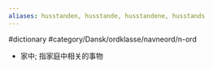 ```yaml
---
aliases: husstanden, husstande, husstandene, husstands
---
```

#dictionary #category/Dansk/ordklasse/navneord/n-ord 

- 家中; 指家庭中相关的事物